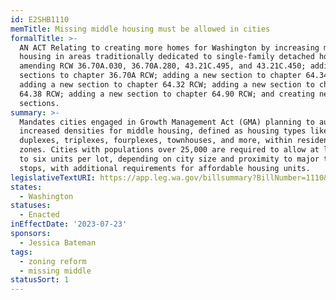 ```yaml
---
id: E2SHB1110
memTitle: Missing middle housing must be allowed in cities
formalTitle: >-
  AN ACT Relating to creating more homes for Washington by increasing middle
  housing in areas traditionally dedicated to single-family detached housing;
  amending RCW 36.70A.030, 36.70A.280, 43.21C.495, and 43.21C.450; adding new
  sections to chapter 36.70A RCW; adding a new section to chapter 64.34 RCW;
  adding a new section to chapter 64.32 RCW; adding a new section to chapter
  64.38 RCW; adding a new section to chapter 64.90 RCW; and creating new
  sections.
summary: >-
  Mandates cities engaged in Growth Management Act (GMA) planning to authorize
  increased densities for middle housing, defined as housing types like
  duplexes, triplexes, fourplexes, townhouses, and more, within residential
  zones. Cities with populations over 25,000 are required to allow at least two
  to six units per lot, depending on city size and proximity to major transit
  stops, with additional requirements for affordable housing units.
legislativeTextURI: https://app.leg.wa.gov/billsummary?BillNumber=1110&Initiative=false&Year=2023
states:
  - Washington
statuses:
  - Enacted
inEffectDate: '2023-07-23'
sponsors:
  - Jessica Bateman
tags:
  - zoning reform
  - missing middle
statusSort: 1
---
```

